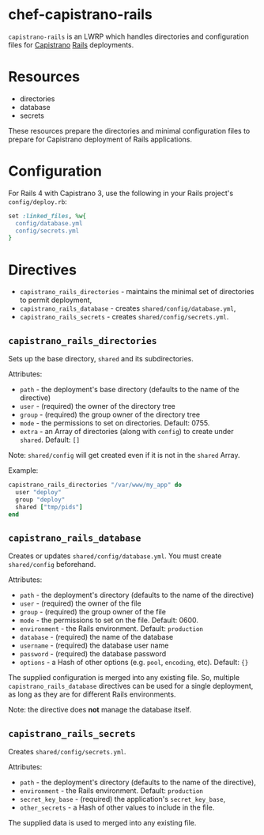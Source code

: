 # chef-capistrano-rails

`capistrano-rails` is an LWRP which handles directories and configuration
files for [Capistrano][capistrano] [Rails][rails] deployments.

[chef]: http://en.wikipedia.org/wiki/Chef_%28software%29
[capistrano]: http://capistranorb.com/
[rails]: http://rubyonrails.org/

# Resources

* directories
* database
* secrets

These resources prepare the directories and minimal configuration files
to prepare for Capistrano deployment of Rails applications.

# Configuration

For Rails 4 with Capistrano 3, use the following in your Rails project's
`config/deploy.rb`:

```ruby
set :linked_files, %w{
  config/database.yml
  config/secrets.yml
}
```

# Directives

* `capistrano_rails_directories` - maintains the minimal set of directories
  to permit deployment,
* `capistrano_rails_database` - creates `shared/config/database.yml`,
* `capistrano_rails_secrets` - creates `shared/config/secrets.yml`.

## `capistrano_rails_directories`

Sets up the base directory, `shared` and its subdirectories.

Attributes:

* `path` - the deployment's base directory (defaults to the name of
  the directive)
* `user` - (required) the owner of the directory tree
* `group` - (required) the group owner of the directory tree
* `mode` - the permissions to set on directories. Default: 0755.
* `extra` - an Array of directories (along with `config`) to create
  under `shared`. Default: `[]`

Note: `shared/config` will get created even if it is not in the
  `shared` Array.

Example:

```ruby
capistrano_rails_directories "/var/www/my_app" do
  user "deploy"
  group "deploy"
  shared ["tmp/pids"]
end
```

## `capistrano_rails_database`

Creates or updates `shared/config/database.yml`.
You must create `shared/config` beforehand.

Attributes:

* `path` - the deployment's directory (defaults to the name of the directive)
* `user` - (required) the owner of the file
* `group` - (required) the group owner of the file
* `mode` - the permissions to set on the file. Default: 0600.
* `environment` - the Rails environment. Default: `production`
* `database` - (required) the name of the database
* `username` - (required) the database user name
* `password` - (required) the database password
* `options` - a Hash of other options (e.g. `pool`, `encoding`, etc). Default: `{}`

The supplied configuration is merged into any existing file. So, multiple
`capistrano_rails_database` directives can be used for a single
deployment, as long as they are for different Rails environments.

Note: the directive does **not** manage the database itself.

## `capistrano_rails_secrets`

Creates `shared/config/secrets.yml`.

Attributes:

* `path` - the deployment's directory (defaults to the name of the directive),
* `environment` - the Rails environment. Default: `production`
* `secret_key_base` - (required) the application's `secret_key_base`,
* `other_secrets` - a Hash of other values to include in the file.

The supplied data is used to merged into any existing file.
